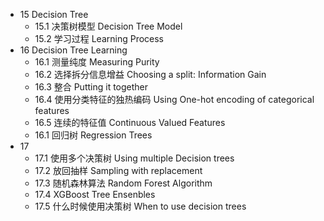 

- 15 Decision Tree
  - 15.1 决策树模型 Decision Tree Model
  - 15.2 学习过程   Learning Process
- 16 Decision Tree Learning
  - 16.1 测量纯度   Measuring Purity
  - 16.2 选择拆分信息增益 Choosing a split: Information Gain
  - 16.3 整合 Putting it together
  - 16.4 使用分类特征的独热编码 Using One-hot encoding of categorical features
  - 16.5 连续的特征值 Continuous Valued Features
  - 16.1 回归树 Regression Trees
- 17
  - 17.1 使用多个决策树 Using multiple Decision trees
  - 17.2 放回抽样       Sampling with replacement
  - 17.3 随机森林算法   Random Forest Algorithm
  - 17.4 XGBoost      Tree Ensenbles
  - 17.5 什么时候使用决策树 When to use decision trees


